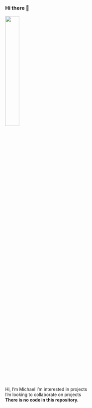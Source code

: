 ### Hi there 👋
<div> <img src="https://github.com/MichaelJGonzalez/About-me/blob/Michael/Earth_Western_Hemisphere_transparent_background.png" height="30%" width="30%"> </img> </div>

<div> 
 <p> Hi, I’m Michael
 I’m interested in projects <br>
 I’m looking to collaborate on projects <br>
  <strong>There is no code in this repository. </strong> </p> </div>


<!--
**MichaelJGonzalez/MichaelJGonzalez** is a ✨ _special_ ✨ repository because its `README.md` (this file) appears on your GitHub profile.

Here are some ideas to get you started:

- 🔭 I’m currently working on ...
- 🌱 I’m currently learning ...
- 👯 I’m looking to collaborate on ...
- 🤔 I’m looking for help with ...
- 💬 Ask me about ...
- 📫 How to reach me: ...
- 😄 Pronouns: ...
- ⚡ Fun fact: ...
-->
